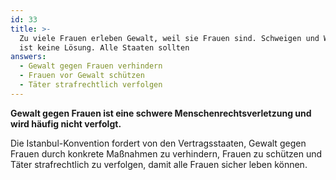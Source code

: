 ```yaml
---
id: 33
title: >-
  Zu viele Frauen erleben Gewalt, weil sie Frauen sind. Schweigen und Wegschauen
  ist keine Lösung. Alle Staaten sollten
answers:
  - Gewalt gegen Frauen verhindern
  - Frauen vor Gewalt schützen
  - Täter strafrechtlich verfolgen
---
```

**Gewalt gegen Frauen ist eine schwere Menschenrechtsverletzung und wird häufig nicht verfolgt.**

Die Istanbul-Konvention fordert von den Vertragsstaaten, Gewalt gegen Frauen
durch konkrete Maßnahmen zu verhindern, Frauen zu schützen und Täter
strafrechtlich zu verfolgen, damit alle Frauen sicher leben können.
